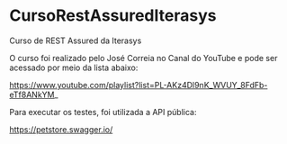 # CursoRestAssuredIterasys
Curso de REST Assured da Iterasys

O curso foi realizado pelo José Correia no Canal do YouTube e pode ser acessado por meio da lista abaixo:

https://www.youtube.com/playlist?list=PL-AKz4Dl9nK_WVUY_8FdFb-eTf8ANkYM_

Para executar os testes, foi utilizada a API pública:

https://petstore.swagger.io/
